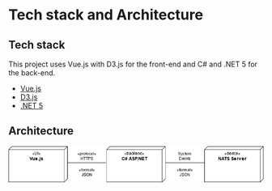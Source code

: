 # Tech stack and Architecture

## Tech stack

This project uses Vue.js with D3.js for the front-end and C# and .NET 5 for the back-end.

- [Vue.js](https://vuejs.org/v2/guide/index.html)
- [D3.js](https://d3js.org/)
- [.NET 5](https://dotnet.microsoft.com/download/dotnet/5.0)

## Architecture

![architecture.png](misc-images/architecture.png)
